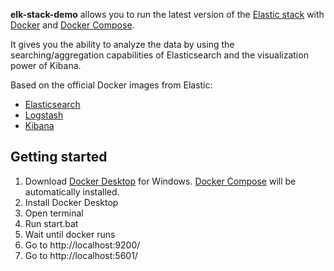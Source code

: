 **elk-stack-demo** allows you to run the latest version of the [Elastic stack](https://www.elastic.co/elastic-stack/) with [Docker](https://www.docker.com/products/docker-desktop/) and [Docker Compose](https://docs.docker.com/compose/).

It gives you the ability to analyze the data by using the searching/aggregation capabilities of Elasticsearch and the visualization power of Kibana.

Based on the official Docker images from Elastic:

* [Elasticsearch](https://github.com/elastic/elasticsearch/tree/main/distribution/docker)
* [Logstash](https://github.com/elastic/logstash/tree/main/docker)
* [Kibana](https://github.com/elastic/kibana/tree/main/src/dev/build/tasks/os_packages/docker_generator)

## Getting started
1. Download [Docker Desktop](https://www.docker.com/products/docker-desktop/) for Windows. [Docker Compose](https://docs.docker.com/compose/) will be automatically installed.
2. Install Docker Desktop
3. Open terminal
4. Run start.bat
5. Wait until docker runs
6. Go to http://localhost:9200/
7. Go to http://localhost:5601/